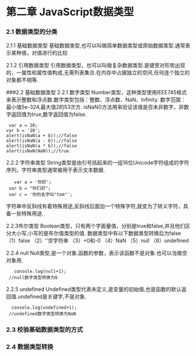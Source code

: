 # 第二章 JavaScript数据类型
### 2.1 数据类型的分类
2.1.1 基础数据类型
基础数据类型,也可以叫做简单数据类型或原始数据类型.通常表示某种值，对值进行的比较

2.1.2 引用数据类型
引用数据类型，也可以叫做复杂数据类型.是键至对形势出现的，一属性和属性值构成,无需列表集合.在内存中占据独立的空间,任何连个独立的对象都不相等.

###2.2 基础数据类型
2.2.1 数字类型
Number类型，这种类型使用IEEE745格式来表示整数和浮点数.数字类型包括：整数、浮点数、NaN、Infinity.
数字范围：最小值5e-324,最大值2的53次方.
isNaN()方法用来验证该值是否未非数字，非数字返回值为true,数字返回值为false.

     var a = 10;
    var b = '10';
    alert(isNaN(a + b));//false
    alert(isNaN(a - b));//false
    alert(isNaN(a * b));//false
    alert(isNaN(NaN));//true

2.2.2 字符串类型
String类型是由引号括起来的一组16位Unicode字符组成的字符序列，字符串类型通常被用于表示文本数据.

       var a = '你好';
     var b = "你们好";
     var c = '你的名字叫"tom"';

字符串中反斜线有着特殊用途,反斜线后面加一个特殊字符,就变为了转义字符，具备一些特殊用途.

2.2.3布尔类型
Boolean类型，只有两个字面量值，分别是true和false,并且他们区分大小写,小写的是布尔值类型的值.
数据类型中有以下数据类型转换后为false
（1）false
（2）''空字符串
（3）+0和-0
（4）NaN
（5）null
（6）undefined

2.2.4 null
Null类型,是一个对象.函数的参数，表示该函数不是对象.也可以当做空对象用.

       console.log(null+1);
     //null数字类型转换为0

2.2.5 undefined
Undefined类型代表未定义,是变量的初始值,也是函数的默认返回值.undefined是关键字,不是对象.

      console.log(undefined+1);
     //undefined数字类型转换为NaN


### 2.3 校验基础数据类型的方式


### 2.4 数据类型转换   